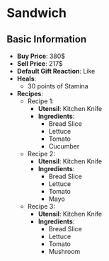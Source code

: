 # Sandwich

## Basic Information

- **Buy Price**: 380$
- **Sell Price**: 217$
- **Default Gift Reaction**: Like
- **Heals**:
  - 30 points of Stamina
- **Recipes**:
  - Recipe 1:
    - **Utensil**: Kitchen Knife
    - **Ingredients**:
      - Bread Slice
      - Lettuce
      - Tomato
      - Cucumber
  - Recipe 2:
    - **Utensil**: Kitchen Knife
    - **Ingredients**:
      - Bread Slice
      - Lettuce
      - Tomato
      - Mayo
  - Recipe 3:
    - **Utensil**: Kitchen Knife
    - **Ingredients**:
      - Bread Slice
      - Lettuce
      - Tomato
      - Mushroom